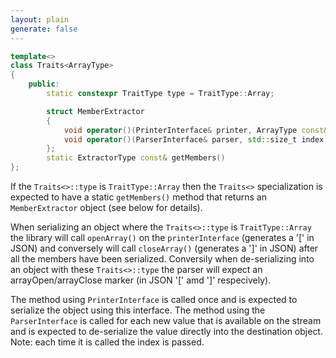 ```yaml
---
layout: plain
generate: false
---
```

````C++
template<>
class Traits<ArrayType>
{
    public:
        static constexpr TraitType type = TraitType::Array;

        struct MemberExtractor
        {
            void operator()(PrinterInterface& printer, ArrayType const& object) const;
            void operator()(ParserInterface& parser, std::size_t index, ArrayType& object) const;
        };
        static ExtractorType const& getMembers()
};
````
If the `Traits<>::type` is `TraitType::Array` then the `Traits<>` specialization is expected to have a static `getMembers()` method that returns an `MemberExtractor` object (see below for details).

When serializing an object where the `Traits<>::type` is `TraitType::Array` the library will call `openArray()` on the `printerInterface` (generates a '[' in JSON) and conversely will call `closeArray()` (generates a ']' in JSON) after all the members have been serialized. Conversily when de-serializing into an object with these `Traits<>::type` the parser will expect an arrayOpen/arrayClose marker (in JSON '[' amd ']' respecively).

The method using `PrinterInterface` is called once and is expected to serialize the object using this interface. The method using the `ParserInterface` is called for each new value that is available on the stream and is expected to de-serialize the value directly into the destination object. Note: each time it is called the index is passed.

